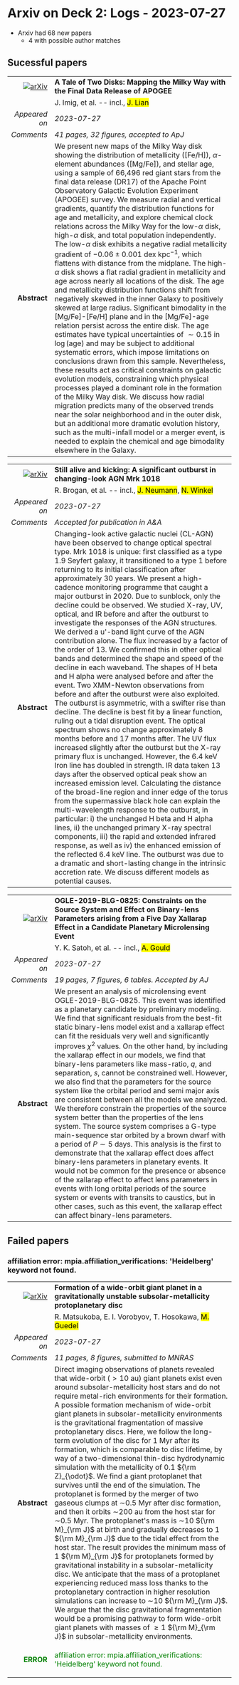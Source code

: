 # Arxiv on Deck 2: Logs - 2023-07-27

* Arxiv had 68 new papers
    * 4 with possible author matches

## Sucessful papers


|||
|---:|:---|
| [![arXiv](https://img.shields.io/badge/arXiv-arXiv:2307.13887-b31b1b.svg)](https://arxiv.org/abs/arXiv:2307.13887) | **A Tale of Two Disks: Mapping the Milky Way with the Final Data Release  of APOGEE**  |
|| J. Imig, et al. -- incl., <mark>J. Lian</mark> |
|*Appeared on*| *2023-07-27*|
|*Comments*| *41 pages, 32 figures, accepted to ApJ*|
|**Abstract**| We present new maps of the Milky Way disk showing the distribution of metallicity ([Fe/H]), $\alpha$-element abundances ([Mg/Fe]), and stellar age, using a sample of 66,496 red giant stars from the final data release (DR17) of the Apache Point Observatory Galactic Evolution Experiment (APOGEE) survey. We measure radial and vertical gradients, quantify the distribution functions for age and metallicity, and explore chemical clock relations across the Milky Way for the low-$\alpha$ disk, high-$\alpha$ disk, and total population independently. The low-$\alpha$ disk exhibits a negative radial metallicity gradient of $-0.06 \pm 0.001$ dex kpc$^{-1}$, which flattens with distance from the midplane. The high-$\alpha$ disk shows a flat radial gradient in metallicity and age across nearly all locations of the disk. The age and metallicity distribution functions shift from negatively skewed in the inner Galaxy to positively skewed at large radius. Significant bimodality in the [Mg/Fe]-[Fe/H] plane and in the [Mg/Fe]-age relation persist across the entire disk. The age estimates have typical uncertainties of $\sim0.15$ in $\log$(age) and may be subject to additional systematic errors, which impose limitations on conclusions drawn from this sample. Nevertheless, these results act as critical constraints on galactic evolution models, constraining which physical processes played a dominant role in the formation of the Milky Way disk. We discuss how radial migration predicts many of the observed trends near the solar neighborhood and in the outer disk, but an additional more dramatic evolution history, such as the multi-infall model or a merger event, is needed to explain the chemical and age bimodality elsewhere in the Galaxy. |


|||
|---:|:---|
| [![arXiv](https://img.shields.io/badge/arXiv-arXiv:2307.14139-b31b1b.svg)](https://arxiv.org/abs/arXiv:2307.14139) | **Still alive and kicking: A significant outburst in changing-look AGN Mrk  1018**  |
|| R. Brogan, et al. -- incl., <mark>J. Neumann</mark>, <mark>N. Winkel</mark> |
|*Appeared on*| *2023-07-27*|
|*Comments*| *Accepted for publication in A&A*|
|**Abstract**| Changing-look active galactic nuclei (CL-AGN) have been observed to change optical spectral type. Mrk 1018 is unique: first classified as a type 1.9 Seyfert galaxy, it transitioned to a type 1 before returning to its initial classification after approximately 30 years. We present a high-cadence monitoring programme that caught a major outburst in 2020. Due to sunblock, only the decline could be observed. We studied X-ray, UV, optical, and IR before and after the outburst to investigate the responses of the AGN structures. We derived a u'-band light curve of the AGN contribution alone. The flux increased by a factor of the order of 13. We confirmed this in other optical bands and determined the shape and speed of the decline in each waveband. The shapes of H beta and H alpha were analysed before and after the event. Two XMM-Newton observations from before and after the outburst were also exploited. The outburst is asymmetric, with a swifter rise than decline. The decline is best fit by a linear function, ruling out a tidal disruption event. The optical spectrum shows no change approximately 8 months before and 17 months after. The UV flux increased slightly after the outburst but the X-ray primary flux is unchanged. However, the 6.4 keV Iron line has doubled in strength. IR data taken 13 days after the observed optical peak show an increased emission level. Calculating the distance of the broad-line region and inner edge of the torus from the supermassive black hole can explain the multi-wavelength response to the outburst, in particular: i) the unchanged H beta and H alpha lines, ii) the unchanged primary X-ray spectral components, iii) the rapid and extended infrared response, as well as iv) the enhanced emission of the reflected 6.4 keV line. The outburst was due to a dramatic and short-lasting change in the intrinsic accretion rate. We discuss different models as potential causes. |


|||
|---:|:---|
| [![arXiv](https://img.shields.io/badge/arXiv-arXiv:2307.14274-b31b1b.svg)](https://arxiv.org/abs/arXiv:2307.14274) | **OGLE-2019-BLG-0825: Constraints on the Source System and Effect on  Binary-lens Parameters arising from a Five Day Xallarap Effect in a Candidate  Planetary Microlensing Event**  |
|| Y. K. Satoh, et al. -- incl., <mark>A. Gould</mark> |
|*Appeared on*| *2023-07-27*|
|*Comments*| *19 pages, 7 figures, 6 tables. Accepted by AJ*|
|**Abstract**| We present an analysis of microlensing event OGLE-2019-BLG-0825. This event was identified as a planetary candidate by preliminary modeling. We find that significant residuals from the best-fit static binary-lens model exist and a xallarap effect can fit the residuals very well and significantly improves $\chi^2$ values. On the other hand, by including the xallarap effect in our models, we find that binary-lens parameters like mass-ratio, $q$, and separation, $s$, cannot be constrained well. However, we also find that the parameters for the source system like the orbital period and semi major axis are consistent between all the models we analyzed. We therefore constrain the properties of the source system better than the properties of the lens system. The source system comprises a G-type main-sequence star orbited by a brown dwarf with a period of $P\sim5$ days. This analysis is the first to demonstrate that the xallarap effect does affect binary-lens parameters in planetary events. It would not be common for the presence or absence of the xallarap effect to affect lens parameters in events with long orbital periods of the source system or events with transits to caustics, but in other cases, such as this event, the xallarap effect can affect binary-lens parameters. |

## Failed papers

### affiliation error: mpia.affiliation_verifications: 'Heidelberg' keyword not found. 


|||
|---:|:---|
| [![arXiv](https://img.shields.io/badge/arXiv-arXiv:2307.13722-b31b1b.svg)](https://arxiv.org/abs/arXiv:2307.13722) | **Formation of a wide-orbit giant planet in a gravitationally unstable  subsolar-metallicity protoplanetary disc**  |
|| R. Matsukoba, E. I. Vorobyov, T. Hosokawa, <mark>M. Guedel</mark> |
|*Appeared on*| *2023-07-27*|
|*Comments*| *11 pages, 8 figures, submitted to MNRAS*|
|**Abstract**| Direct imaging observations of planets revealed that wide-orbit ($>10$ au) giant planets exist even around subsolar-metallicity host stars and do not require metal-rich environments for their formation. A possible formation mechanism of wide-orbit giant planets in subsolar-metallicity environments is the gravitational fragmentation of massive protoplanetary discs. Here, we follow the long-term evolution of the disc for 1 Myr after its formation, which is comparable to disc lifetime, by way of a two-dimensional thin-disc hydrodynamic simulation with the metallicity of 0.1 ${\rm Z}_{\odot}$. We find a giant protoplanet that survives until the end of the simulation. The protoplanet is formed by the merger of two gaseous clumps at $\sim$0.5 Myr after disc formation, and then it orbits $\sim$200 au from the host star for $\sim$0.5 Myr. The protoplanet's mass is $\sim$10 ${\rm M}_{\rm J}$ at birth and gradually decreases to 1 ${\rm M}_{\rm J}$ due to the tidal effect from the host star. The result provides the minimum mass of 1 ${\rm M}_{\rm J}$ for protoplanets formed by gravitational instability in a subsolar-metallicity disc. We anticipate that the mass of a protoplanet experiencing reduced mass loss thanks to the protoplanetary contraction in higher resolution simulations can increase to $\sim$10 ${\rm M}_{\rm J}$. We argue that the disc gravitational fragmentation would be a promising pathway to form wide-orbit giant planets with masses of $\ge1$ ${\rm M}_{\rm J}$ in subsolar-metallicity environments. |
|<p style="color:green"> **ERROR** </p>| <p style="color:green">affiliation error: mpia.affiliation_verifications: 'Heidelberg' keyword not found.</p> |

